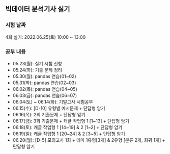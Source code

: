 <h2>빅데이터 분석기사 실기</h2>

### 시험 날짜
<p> 4회 실기: 2022.06.25(토) 10:00 ~ 13:00</p>

<h3>공부 내용</h3>
<ul>
    <li>05.23(월): 실기 시험 신청</li>
    <li>05.24(화): 기출 문제 정리</li>
    <li>05.30(월): pandas 연습(01~02)</li>
    <li>05.31(화): pandas 연습(02~03)</li>
    <li>06.02(목): pandas 연습(04~05)</li>
    <li>06.03(금): pandas 연습(06~07)</li>
    <li>06.04(토) ~ 06.14(화): 기말고사 시험공부</li>
    <li>06.15(수): [D-10] 유형별 예시문제 + 단답형 암기</li>
    <li>06.16(목): 2회 기출문제 + 단답형 암기</li>
    <li>06.17(금): 3회 기출문제 + 캐글 작업형 1 [1~13] + 단답형 암기</li>
    <li>06.18(토): 캐글 작업형 1 [14~19] & 2 [1~2] + 단답형 암기</li>
    <li>06.19(일): 캐글 작업형 1 [20~24] & 2 [3~5] + 단답형 암기</li>
    <li>06.20(월): [D-5] 모의고사 1회 + 데마 1유형[3개] & 2유형 [분류 2개, 회귀 1개] + 단답형 암기</li>
    <!-- <li>06.21(화): 모의고사 2회 + 데마 1유형[3개] & 2유형 [분류 2개, 회귀 1개] + 단답형 암기</li> -->
    <!-- <li>06.22(수): 모의고사 3회 + 데마 1유형[3개] & 2유형 [분류 2개, 회귀 1개] + 단답형 암기</li> -->
    <!-- <li>06.23(목): 모의고사 4회 + 데마 1유형[3개] & 2유형 [분류 2개, 회귀 1개]+ 단답형 정리</li> -->
    <!-- <li>06.24(금): [D-1] 2,3회 기출문제 복습 + 캐글 연습문제 복습 + 모의고사 1~4회 복습 + 단답형 정리</li> -->
</ul>

